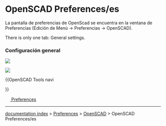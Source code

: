 # OpenSCAD Preferences/es
<div class="mw-translate-fuzzy">

La pantalla de preferencias de OpenScad se encuentra en la ventana de Preferencias (Edición de Menú → Preferencias → OpenSCAD).


</div>

There is only one tab: General settings.


<div class="mw-translate-fuzzy">

### Configuración general 

![](images/Preference_OpenSCAD_Tab_01.png )


</div>

![](images/Preference_OpenSCAD_Tab_01.png )


{{OpenSCAD Tools navi

}} 

[<img src="images/Property.png" style="width:16px"> Preferences](Category_Preferences.md)

---
[documentation index](../README.md) > [Preferences](Category_Preferences.md) > [OpenSCAD](OpenSCAD_Workbench.md) > OpenSCAD Preferences/es
